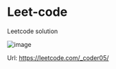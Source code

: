 # Leet-code
Leetcode solution

![image](https://github.com/DilipDeepu05/Leet-code/assets/67163027/2ccd9b58-5f7e-420e-8750-20f4bc9430f3)

Url: https://leetcode.com/_coder05/
